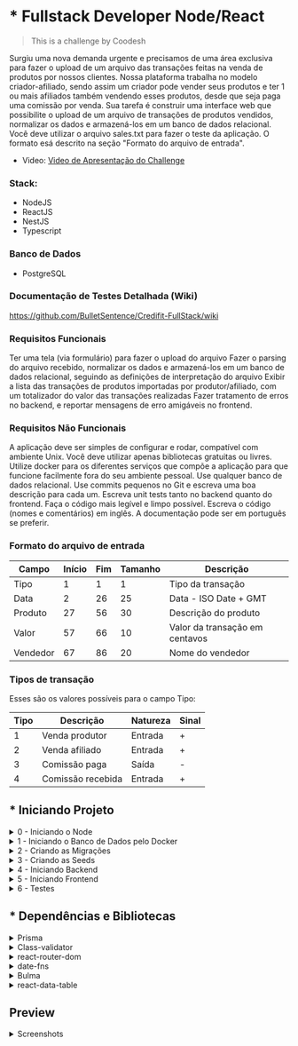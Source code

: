 # * Fullstack Developer Node/React
> This is a challenge by Coodesh


Surgiu uma nova demanda urgente e precisamos de uma área exclusiva para fazer o
upload de um arquivo das transações feitas na venda de produtos por nossos
clientes.
Nossa plataforma trabalha no modelo criador-afiliado, sendo assim um criador
pode vender seus produtos e ter 1 ou mais afiliados também vendendo esses
produtos, desde que seja paga uma comissão por venda.
Sua tarefa é construir uma interface web que possibilite o upload de um arquivo
de transações de produtos vendidos, normalizar os dados e armazená-los em um
banco de dados relacional.
Você deve utilizar o arquivo sales.txt para fazer o teste da
aplicação. O formato esá descrito na seção "Formato do arquivo de entrada".


* Video: [Video de Apresentação do Challenge](https://www.loom.com/share/24cdfeced2fd480cb4e1602ed098c8d0)

### Stack:
- NodeJS
- ReactJS
- NestJS
- Typescript

### Banco de Dados
- PostgreSQL

### Documentação de Testes Detalhada (Wiki)
https://github.com/BulletSentence/Credifit-FullStack/wiki


### Requisitos Funcionais

Ter uma tela (via formulário) para fazer o upload do arquivo
Fazer o parsing do arquivo recebido, normalizar os dados e armazená-los em um
banco de dados relacional, seguindo as definições de interpretação do arquivo
Exibir a lista das transações de produtos importadas por produtor/afiliado,
com um totalizador do valor das transações realizadas
Fazer tratamento de erros no backend, e reportar mensagens de erro amigáveis
no frontend.

### Requisitos Não Funcionais

A aplicação deve ser simples de configurar e rodar, compatível com ambiente
Unix. Você deve utilizar apenas bibliotecas gratuitas ou livres.
Utilize docker para os diferentes serviços que compõe a aplicação para
que funcione facilmente fora do seu ambiente pessoal.
Use qualquer banco de dados relacional.
Use commits pequenos no Git e escreva uma boa descrição para cada um.
Escreva unit tests tanto no backend quanto do frontend.
Faça o código mais legível e limpo possível.
Escreva o código (nomes e comentários) em inglês. A documentação pode ser em
português se preferir.

### Formato do arquivo de entrada

| Campo    | Início | Fim | Tamanho | Descrição                      |
| -------- | ------ | --- | ------- | ------------------------------ |
| Tipo     | 1      | 1   | 1       | Tipo da transação              |
| Data     | 2      | 26  | 25      | Data - ISO Date + GMT          |
| Produto  | 27     | 56  | 30      | Descrição do produto           |
| Valor    | 57     | 66  | 10      | Valor da transação em centavos |
| Vendedor | 67     | 86  | 20      | Nome do vendedor               |

### Tipos de transação

Esses são os valores possíveis para o campo Tipo:

| Tipo | Descrição         | Natureza | Sinal |
| ---- | ----------------- | -------- | ----- |
| 1    | Venda produtor    | Entrada  | +     |
| 2    | Venda afiliado    | Entrada  | +     |
| 3    | Comissão paga     | Saída    | -     |
| 4    | Comissão recebida | Entrada  | +     |


## * Iniciando Projeto

<details>
  <summary> 0 - Iniciando o Node </summary>
  <ol>
  <br>
 
     cd backend
     npm install
    
     cd frontend
     npm install
    
  </ol>
</details>

<details>
  <summary> 1 - Iniciando o Banco de Dados pelo Docker </summary>
  <ol>
  <br>
 
     cd backend
     docker-compose up -d

  </ol>
</details>

<details>
  <summary> 2 - Criando as Migrações </summary>
  <ol>
  <br>
 
     cd backend
     npx prisma migrate dev --name init

  </ol>
</details>

<details>
  <summary> 3 - Criando as Seeds </summary>
  <ol>
  <br>
 
    cd backend
    npm run prisma:seed

  </ol>
</details>

<details>
  <summary> 4 - Iniciando Backend </summary>
  <ol>
  <br>
 
    cd backend
    npm run start:dev

  </ol>
</details>

<details>
  <summary> 5 - Iniciando Frontend </summary>
  <ol>
  <br>
 
    cd frontend
    npm run start:dev

  </ol>
</details>

<details>
  <summary> 6 - Testes </summary>
  <ol>
  <br>
 
    cd frontend
    npm run test
    
    cd backend
    npm run test

  </ol>
</details>

## * Dependências e Bibliotecas

<details>
  <summary>  Prisma </summary>
  <ol>
  <br>
> Object-Relational Mapping (ORM)
  </ol>
</details>

<details>
  <summary> Class-validator </summary>
  <ol>
  <br>
> Responsável por validar os dados do modelo ORM
  </ol>
</details>

<details>
  <summary> react-router-dom  </summary>
  <ol>
  <br>
> Responsável pelo roteamento e escalabilidade
  </ol>
</details>

<details>
  <summary> date-fns </summary>
  <ol>
  <br>
> Usado na formatação de datas
  </ol>
</details>

<details>
  <summary> Bulma </summary>
  <ol>
  <br>
> Estilização da Frontend
  </ol>
</details>

<details>
  <summary> react-data-table </summary>
  <ol>
  <br>
> Base para a construção da tabela de dados na Frontend
  </ol>
</details>

## Preview

<details>
  <summary> Screenshots </summary>
  <ol>
  <br>
    <img src="https://user-images.githubusercontent.com/37451620/235374649-47884123-2a32-48a3-8bd8-a0107fa12ad3.PNG" width="100%" />
    <img src="https://user-images.githubusercontent.com/37451620/235374653-8355e921-5961-4665-89b3-0aedbeaa3d9e.PNG" width="100%" />
  </ol>
</details>



